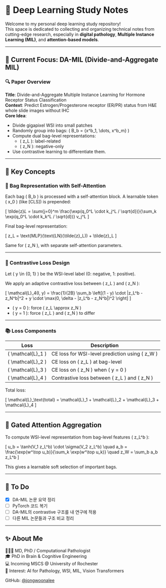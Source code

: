 # 🧠 Deep Learning Study Notes

Welcome to my personal deep learning study repository!  
This space is dedicated to collecting and organizing technical notes from cutting-edge research, especially in **digital pathology**, **Multiple Instance Learning (MIL)**, and **attention-based models**.

---

## 📘 Current Focus: DA-MIL (Divide-and-Aggregate MIL)

### 🔍 Paper Overview

**Title**: Divide-and-Aggregate Multiple Instance Learning for Hormone Receptor Status Classification  
**Context**: Predict Estrogen/Progesterone receptor (ER/PR) status from H&E whole slide images without IHC  
**Core Idea**:  
- Divide gigapixel WSI into small patches  
- Randomly group into bags: \( B_b = \{x^b_1, \dots, x^b_m\} \)  
- Compute dual bag-level representations:
  - \( z_L \): label-related
  - \( z_N \): negative-only  
- Use contrastive learning to differentiate them.

---

## 🧠 Key Concepts

### 🧩 Bag Representation with Self-Attention

Each bag \( B_b \) is processed with a self-attention block. A learnable token \( x_0 \) (like [CLS]) is prepended:

\[
\tilde{z}_L = \sum_{j=0}^m \frac{\exp(q_0^L \cdot k_j^L / \sqrt{d})}{\sum_k \exp(q_0^L \cdot k_k^L / \sqrt{d})} v_j^L
\]

Final bag-level representation:

\[
z_L = \text{MLP}(\text{LN}(\tilde{z}_L)) + \tilde{z}_L
\]

Same for \( z_N \), with separate self-attention parameters.

---

### 🎯 Contrastive Loss Design

Let \( y \in \{0, 1\} \) be the WSI-level label (0: negative, 1: positive).

We apply an adaptive contrastive loss between \( z_L \) and \( z_N \):

\[
\mathcal{L}_4(I, y) = \frac{1}{2B} \sum_b \left[(1 - y) \cdot \|z_L^b - z_N^b\|^2 + y \cdot \max(0, \delta - \|z_L^b - z_N^b\|)^2 \right]
\]

- \( y = 0 \): force \( z_L \approx z_N \)
- \( y = 1 \): force \( z_L \) and \( z_N \) to differ

---

### 📚 Loss Components

| Loss | Description |
|------|-------------|
| \( \mathcal{L}_1 \) | CE loss for WSI-level prediction using \( z_W \) |
| \( \mathcal{L}_2 \) | CE loss on \( z_L \) at bag-level |
| \( \mathcal{L}_3 \) | CE loss on \( z_N \) when \( y = 0 \) |
| \( \mathcal{L}_4 \) | Contrastive loss between \( z_L \) and \( z_N \) |

Total loss:

\[
\mathcal{L}_\text{total} = \mathcal{L}_1 + \mathcal{L}_2 + \mathcal{L}_3 + \mathcal{L}_4
\]

---

## 🧲 Gated Attention Aggregation

To compute WSI-level representation from bag-level features \( z_L^b \):

\[
u_b = \tanh(V_1 z_L^b) \cdot \sigma(V_2 z_L^b)
\quad
a_b = \frac{\exp(w^\top u_b)}{\sum_k \exp(w^\top u_k)}
\quad
z_W = \sum_b a_b z_L^b
\]

This gives a learnable soft selection of important bags.

---

## 🚧 To Do

- [x] DA-MIL 논문 요약 정리
- [ ] PyTorch 코드 복기
- [ ] DA-MIL의 contrastive 구조를 내 연구에 적용
- [ ] 다른 MIL 논문들과 구조 비교 정리

---

## ✨ About Me

👩🏻‍⚕️ MD, PhD / Computational Pathologist  
🎓 PhD in Brain & Cognitive Engineering  
💻 Incoming MSCS @ University of Rochester  
🧠 Interest: AI for Pathology, WSI, MIL, Vision Transformers

GitHub: [@jongwoonalee](https://github.com/jongwoonalee)

